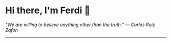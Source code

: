 <h1>Hi there, I'm Ferdi 👋</h1>

<p><em>
  "We are willing to believe anything other than the truth." — Carlos Ruiz Zafon
</em></p>

---
